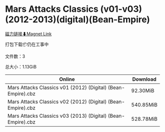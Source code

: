 # Mars Attacks Classics (v01-v03)(2012-2013)(digital)(Bean-Empire)

[磁力链接⬇Magnet Link](magnet:?xt=urn:btih:72555b614a4d655a58f6be7a0a699d1201bdcd9b&dn=Mars%20Attacks%20Classics%20%28v01-v03%29%282012-2013%29%28digital%29%28Bean-Empire%29)

打包下载📦仍在工事中

文件数：3

总大小：1.13GiB

Online | Download
--- | ---
Mars Attacks Classics v01 (2012) (Digital) (Bean-Empire).cbz | 92.30MiB
Mars Attacks Classics v02 (2012) (Digital) (Bean-Empire).cbz | 540.85MiB
Mars Attacks Classics v03 (2013) (Digital) (Bean-Empire).cbz | 528.78MiB